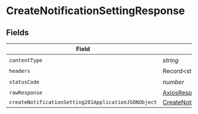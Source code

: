 # CreateNotificationSettingResponse


## Fields

| Field                                                                                                                 | Type                                                                                                                  | Required                                                                                                              | Description                                                                                                           |
| --------------------------------------------------------------------------------------------------------------------- | --------------------------------------------------------------------------------------------------------------------- | --------------------------------------------------------------------------------------------------------------------- | --------------------------------------------------------------------------------------------------------------------- |
| `contentType`                                                                                                         | *string*                                                                                                              | :heavy_check_mark:                                                                                                    | N/A                                                                                                                   |
| `headers`                                                                                                             | Record<string, *string*[]>                                                                                            | :heavy_minus_sign:                                                                                                    | N/A                                                                                                                   |
| `statusCode`                                                                                                          | *number*                                                                                                              | :heavy_check_mark:                                                                                                    | N/A                                                                                                                   |
| `rawResponse`                                                                                                         | [AxiosResponse](https://axios-http.com/docs/res_schema)                                                               | :heavy_minus_sign:                                                                                                    | N/A                                                                                                                   |
| `createNotificationSetting201ApplicationJSONObject`                                                                   | [CreateNotificationSetting201ApplicationJSON](../../models/operations/createnotificationsetting201applicationjson.md) | :heavy_minus_sign:                                                                                                    | Created                                                                                                               |